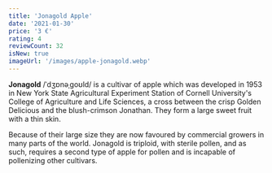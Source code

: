 ```yaml
---
title: 'Jonagold Apple'
date: '2021-01-30'
price: '3 €'
rating: 4
reviewCount: 32
isNew: true
imageUrl: '/images/apple-jonagold.webp'
---
```


**Jonagold** /ˈdʒɒnəˌɡoʊld/ is a cultivar of apple which was developed in 1953 in New York State Agricultural Experiment Station of Cornell University's College of Agriculture and Life Sciences, a cross between the crisp Golden Delicious and the blush-crimson Jonathan. They form a large sweet fruit with a thin skin.

Because of their large size they are now favoured by commercial growers in many parts of the world. Jonagold is triploid, with sterile pollen, and as such, requires a second type of apple for pollen and is incapable of pollenizing other cultivars.
